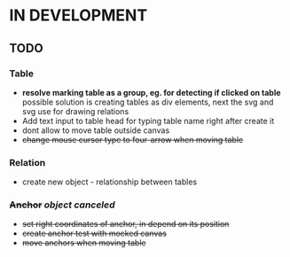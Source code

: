 # IN DEVELOPMENT

## TODO

### Table
* __resolve marking table as a group, eg. for detecting if clicked on table__  
	possible solution is creating tables as div elements, next the svg and
	svg use for drawing relations
* Add text input to table head for typing table name right after create it
* dont allow to move table outside canvas
* <s>change mouse cursor type to four-arrow when moving table</s>

### Relation
* create new object - relationship between tables

### <s>Anchor</s> _object canceled_
* <s>set right coordinates of anchor, in depend on its position</s>
* <s>create anchor test with mocked canvas</s>
* <s>move anchors when moving table</s>
